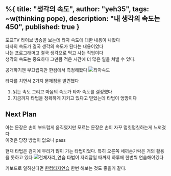 %{
title: "생각의 속도",
author: "yeh35",
tags: ~w(thinking pope),
description: "내 생각의 속도는 450",
published: true
}
---

포프TV 라이브 방송을 보는데 타자 속도에 대한 내용이 나왔다   
타자의 속도가 결국 생각의 속도가 된다는 내용이었다  
나는 프로그래머고 결국 생각으로 먹고 사는 직업이다   
생각의 속도는 중요하다 그만큼 적은 시간에 더 많은 일을 쳐낼 수 있다.

공개하기엔 부끄럽지만 한컴에서 측정해봤다
![타자속도](/images/posts/2024-08-20-14-42-04.png)

타자를 치면서 2가지 문제점을 발견했다
1. 읽는 속도 그리고 마음의 속도가 타자 속도를 결정했다
2. 지금까지 타법을 정확하게 지키고 있다고 믿었는데 타법이 엉망이다   


## Next Plan
아는 문장은 손이 부드럽게 움직였지만 모르는 문장은 손이 자꾸 멈칫멈칫하는게 느껴졌다   
이것은 당장 방법이 없으니 pass

현재 타법은 검지에 무리가 많이 가는 타법이었다. 특히 오른쪽 세끼손가락은 거의 활용을 못하고 있다
![전체자리_연습](/images/posts/2024-08-20-14-52-23.png)
타법이 자리잡일 때까지 하루에 한번씩 연습해야겠다

키보드로 일하신다면 [한컴타자연습](https://www.hancomtaja.com/ko) 한번 해보는 것도 좋을거 같다.
